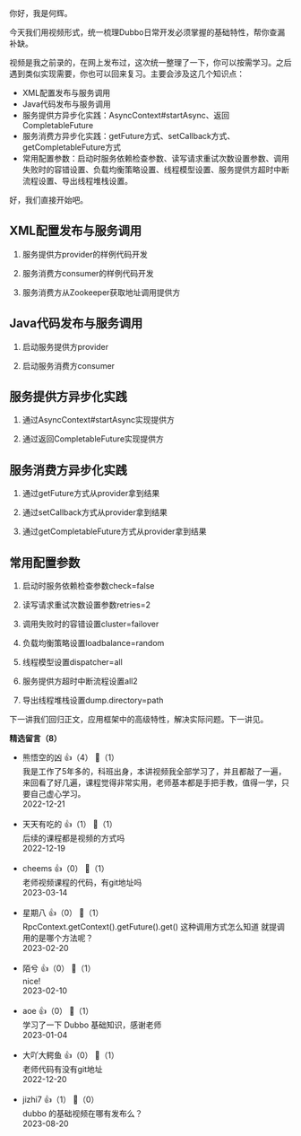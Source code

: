 你好，我是何辉。

今天我们用视频形式，统一梳理Dubbo日常开发必须掌握的基础特性，帮你查漏补缺。

视频是我之前录的，在网上发布过，这次统一整理了一下，你可以按需学习。之后遇到类似实现需要，你也可以回来复习。主要会涉及这几个知识点：

- XML配置发布与服务调用
- Java代码发布与服务调用
- 服务提供方异步化实践：AsyncContext#startAsync、返回CompletableFuture
- 服务消费方异步化实践：getFuture方式、setCallback方式、getCompletableFuture方式
- 常用配置参数：启动时服务依赖检查参数、读写请求重试次数设置参数、调用失败时的容错设置、负载均衡策略设置、线程模型设置、服务提供方超时中断流程设置、导出线程堆栈设置。

好，我们直接开始吧。

## XML配置发布与服务调用

1. 服务提供方provider的样例代码开发

<!--THE END-->

2. 服务消费方consumer的样例代码开发

<!--THE END-->

3. 服务消费方从Zookeeper获取地址调用提供方

## Java代码发布与服务调用

1. 启动服务提供方provider

<!--THE END-->

2. 启动服务消费方consumer

## 服务提供方异步化实践

1. 通过AsyncContext#startAsync实现提供方

<!--THE END-->

2. 通过返回CompletableFuture实现提供方

## 服务消费方异步化实践

1. 通过getFuture方式从provider拿到结果

<!--THE END-->

2. 通过setCallback方式从provider拿到结果

<!--THE END-->

3. 通过getCompletableFuture方式从provider拿到结果

## 常用配置参数

1. 启动时服务依赖检查参数check=false

<!--THE END-->

2. 读写请求重试次数设置参数retries=2

<!--THE END-->

3. 调用失败时的容错设置cluster=failover

<!--THE END-->

4. 负载均衡策略设置loadbalance=random

<!--THE END-->

5. 线程模型设置dispatcher=all

<!--THE END-->

6. 服务提供方超时中断流程设置all2

<!--THE END-->

7. 导出线程堆栈设置dump.directory=path

下一讲我们回归正文，应用框架中的高级特性，解决实际问题。下一讲见。
<div><strong>精选留言（8）</strong></div><ul>
<li><span>熊悟空的凶</span> 👍（4） 💬（1）<div>我是工作了5年多的，科班出身，本讲视频我全部学习了，并且都敲了一遍，来回看了好几遍，课程觉得非常实用，老师基本都是手把手教，值得一学，只要自己虚心学习。</div>2022-12-21</li><br/><li><span>天天有吃的</span> 👍（1） 💬（1）<div>后续的课程都是视频的方式吗</div>2022-12-19</li><br/><li><span>cheems</span> 👍（0） 💬（1）<div>老师视频课程的代码，有git地址吗</div>2023-03-14</li><br/><li><span>星期八</span> 👍（0） 💬（1）<div> RpcContext.getContext().getFuture().get() 这种调用方式怎么知道  就提调用的是哪个方法呢？</div>2023-02-20</li><br/><li><span>陌兮</span> 👍（0） 💬（1）<div>nice!</div>2023-02-10</li><br/><li><span>aoe</span> 👍（0） 💬（1）<div>学习了一下 Dubbo 基础知识，感谢老师</div>2023-01-04</li><br/><li><span>大吖大鳄鱼</span> 👍（0） 💬（1）<div>老师代码有没有git地址</div>2022-12-20</li><br/><li><span>jizhi7</span> 👍（1） 💬（0）<div>dubbo 的基础视频在哪有发布么？</div>2023-08-20</li><br/>
</ul>